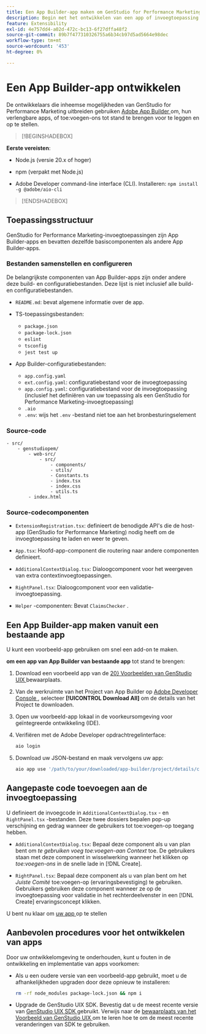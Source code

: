 ```yaml
---
title: Een App Builder-app maken om GenStudio for Performance Marketing uit te breiden
description: Begin met het ontwikkelen van een app of invoegtoepassing.
feature: Extensibility
exl-id: 4e757dd4-a02d-472c-bc13-6f27dffa48f2
source-git-commit: 89b7f477310326755a6b34cb97d5ad5664e98dec
workflow-type: tm+mt
source-wordcount: '453'
ht-degree: 0%

---
```


# Een App Builder-app ontwikkelen

De ontwikkelaars die inheemse mogelijkheden van GenStudio for Performance Marketing uitbreiden gebruiken [ Adobe App Builder ](https://developer.adobe.com/app-builder/) om, hun verlengbare apps, of toe:voegen-ons tot stand te brengen voor te leggen en op te stellen.

>[!BEGINSHADEBOX]

**Eerste vereisten**:

* Node.js (versie 20.x of hoger)

* npm (verpakt met Node.js)

* Adobe Developer command-line interface (CLI). Installeren: `npm install -g @adobe/aio-cli`

>[!ENDSHADEBOX]

## Toepassingsstructuur

GenStudio for Performance Marketing-invoegtoepassingen zijn App Builder-apps en bevatten dezelfde basiscomponenten als andere App Builder-apps.

### Bestanden samenstellen en configureren

De belangrijkste componenten van App Builder-apps zijn onder andere deze build- en configuratiebestanden. Deze lijst is niet inclusief alle build- en configuratiebestanden.

* `README.md`: bevat algemene informatie over de app.

* TS-toepassingsbestanden:

   * `package.json`
   * `package-lock.json`
   * `eslint`
   * `tsconfig`
   * `jest test up`

* App Builder-configuratiebestanden:

   * `app.config.yaml`
   * `ext.config.yaml`: configuratiebestand voor de invoegtoepassing
   * `app.config.yaml`: configuratiebestand voor de invoegtoepassing (inclusief het definiëren van uw toepassing als een GenStudio for Performance Marketing-invoegtoepassing)
   * `.aio`
   * `.env`: wijs het `.env` -bestand niet toe aan het bronbesturingselement

### Source-code

```
- src/
    - genstudiopem/
        - web-src/
            - src/
                - components/
                - utils/
                - Constants.ts
                - index.tsx
                - index.css
                - utils.ts
        - index.html
```

### Source-codecomponenten

* `ExtensionRegistration.tsx`: definieert de benodigde API&#39;s die de host-app (GenStudio for Performance Marketing) nodig heeft om de invoegtoepassing te laden en weer te geven.

* `App.tsx`: Hoofd-app-component die routering naar andere componenten definieert.

* `AdditionalContextDialog.tsx`: Dialoogcomponent voor het weergeven van extra contextinvoegtoepassingen.

* `RightPanel.tsx`: Dialoogcomponent voor een validatie-invoegtoepassing.

* `Helper` -componenten: Bevat `ClaimsChecker` .

## Een App Builder-app maken vanuit een bestaande app

U kunt een voorbeeld-app gebruiken om snel een add-on te maken.

**om een app van App Builder van bestaande app** tot stand te brengen:

1. Download een voorbeeld app van de [ 20&rbrace; Voorbeelden van GenStudio UIX ](https://github.com/adobe/genstudio-uix-examples) bewaarplaats.

1. Van de werkruimte van het Project van App Builder op [ Adobe Developer Console ](https://developer.adobe.com/console/), selecteer **[!UICONTROL Download All]** om de details van het Project te downloaden.

1. Open uw voorbeeld-app lokaal in de voorkeursomgeving voor geïntegreerde ontwikkeling (IDE).

1. Verifiëren met de Adobe Developer opdrachtregelinterface:

   ```bash
   aio login
   ```

1. Download uw JSON-bestand en maak vervolgens uw app:

   ```bash
   aio app use '/path/to/your/downloaded/app-builder/project/details/config.json'
   ```

## Aangepaste code toevoegen aan de invoegtoepassing

U definieert de invoegcode in `AdditionalContextDialog.tsx` - en `RightPanel.tsx` -bestanden. Deze twee dossiers bepalen pop-up verschijning en gedrag wanneer de gebruikers tot toe:voegen-op toegang hebben.

* `AdditionalContextDialog.tsx`: Bepaal deze component als u van plan bent om _te gebruiken voeg toe:voegen-aan Context_ toe. De gebruikers staan met deze component in wisselwerking wanneer het klikken op _toe:voegen-ons_ in de snelle lade in [!DNL Create].

* `RightPanel.tsx`: Bepaal deze component als u van plan bent om het _Juiste Comité_ toe:voegen-op (ervaringsbevestiging) te gebruiken. Gebruikers gebruiken deze component wanneer ze op de invoegtoepassing voor validatie in het rechterdeelvenster in een [!DNL Create] ervaringsconcept klikken.

U bent nu klaar om [ uw app ](deploy-app.md) op te stellen

## Aanbevolen procedures voor het ontwikkelen van apps

Door uw ontwikkelomgeving te onderhouden, kunt u fouten in de ontwikkeling en implementatie van apps voorkomen:

* Als u een oudere versie van een voorbeeld-app gebruikt, moet u de afhankelijkheden upgraden door deze opnieuw te installeren:

  ```bash
  rm -rf node_modules package-lock.json && npm i
  ```

* Upgrade de GenStudio UIX SDK. Bevestig dat u de meest recente versie van [ GenStudio UIX SDK ](https://github.com/adobe/genstudio-uix-sdk) gebruikt. Verwijs naar de [ bewaarplaats van het Voorbeeld van GenStudio UIX ](https://github.com/adobe/genstudio-uix-examples) om te leren hoe te om de meest recente veranderingen van SDK te gebruiken.
